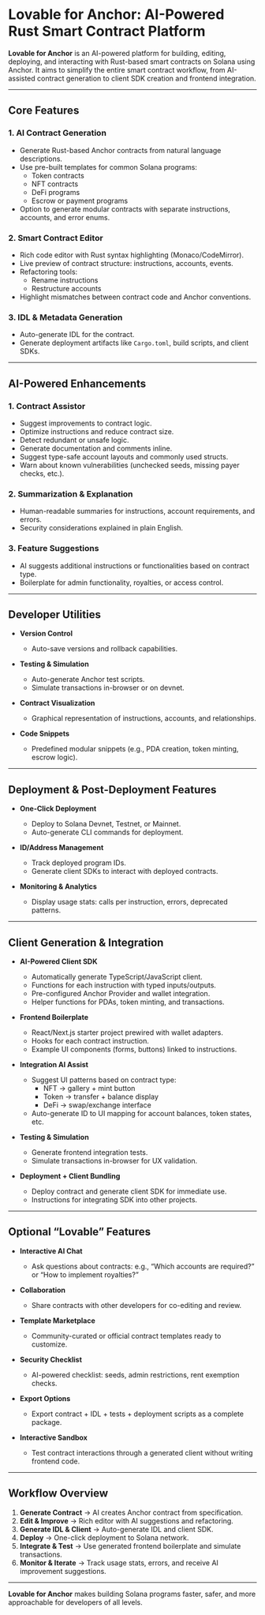 # Lovable for Anchor: AI-Powered Rust Smart Contract Platform

**Lovable for Anchor** is an AI-powered platform for building, editing, deploying, and interacting with Rust-based smart contracts on Solana using Anchor. It aims to simplify the entire smart contract workflow, from AI-assisted contract generation to client SDK creation and frontend integration.

---

## **Core Features**

### **1. AI Contract Generation**
- Generate Rust-based Anchor contracts from natural language descriptions.
- Use pre-built templates for common Solana programs:
  - Token contracts
  - NFT contracts
  - DeFi programs
  - Escrow or payment programs
- Option to generate modular contracts with separate instructions, accounts, and error enums.

### **2. Smart Contract Editor**
- Rich code editor with Rust syntax highlighting (Monaco/CodeMirror).
- Live preview of contract structure: instructions, accounts, events.
- Refactoring tools:
  - Rename instructions
  - Restructure accounts
- Highlight mismatches between contract code and Anchor conventions.

### **3. IDL & Metadata Generation**
- Auto-generate IDL for the contract.
- Generate deployment artifacts like `Cargo.toml`, build scripts, and client SDKs.

---

## **AI-Powered Enhancements**

### **1. Contract Assistor**
- Suggest improvements to contract logic.
- Optimize instructions and reduce contract size.
- Detect redundant or unsafe logic.
- Generate documentation and comments inline.
- Suggest type-safe account layouts and commonly used structs.
- Warn about known vulnerabilities (unchecked seeds, missing payer checks, etc.).

### **2. Summarization & Explanation**
- Human-readable summaries for instructions, account requirements, and errors.
- Security considerations explained in plain English.

### **3. Feature Suggestions**
- AI suggests additional instructions or functionalities based on contract type.
- Boilerplate for admin functionality, royalties, or access control.

---

## **Developer Utilities**

- **Version Control**
  - Auto-save versions and rollback capabilities.
  
- **Testing & Simulation**
  - Auto-generate Anchor test scripts.
  - Simulate transactions in-browser or on devnet.
  
- **Contract Visualization**
  - Graphical representation of instructions, accounts, and relationships.

- **Code Snippets**
  - Predefined modular snippets (e.g., PDA creation, token minting, escrow logic).

---

## **Deployment & Post-Deployment Features**

- **One-Click Deployment**
  - Deploy to Solana Devnet, Testnet, or Mainnet.
  - Auto-generate CLI commands for deployment.
  
- **ID/Address Management**
  - Track deployed program IDs.
  - Generate client SDKs to interact with deployed contracts.

- **Monitoring & Analytics**
  - Display usage stats: calls per instruction, errors, deprecated patterns.

---

## **Client Generation & Integration**

- **AI-Powered Client SDK**
  - Automatically generate TypeScript/JavaScript client.
  - Functions for each instruction with typed inputs/outputs.
  - Pre-configured Anchor Provider and wallet integration.
  - Helper functions for PDAs, token minting, and transactions.

- **Frontend Boilerplate**
  - React/Next.js starter project prewired with wallet adapters.
  - Hooks for each contract instruction.
  - Example UI components (forms, buttons) linked to instructions.

- **Integration AI Assist**
  - Suggest UI patterns based on contract type:
    - NFT → gallery + mint button
    - Token → transfer + balance display
    - DeFi → swap/exchange interface
  - Auto-generate ID to UI mapping for account balances, token states, etc.

- **Testing & Simulation**
  - Generate frontend integration tests.
  - Simulate transactions in-browser for UX validation.

- **Deployment + Client Bundling**
  - Deploy contract and generate client SDK for immediate use.
  - Instructions for integrating SDK into other projects.

---

## **Optional “Lovable” Features**

- **Interactive AI Chat**
  - Ask questions about contracts: e.g., “Which accounts are required?” or “How to implement royalties?”
  
- **Collaboration**
  - Share contracts with other developers for co-editing and review.
  
- **Template Marketplace**
  - Community-curated or official contract templates ready to customize.

- **Security Checklist**
  - AI-powered checklist: seeds, admin restrictions, rent exemption checks.

- **Export Options**
  - Export contract + IDL + tests + deployment scripts as a complete package.

- **Interactive Sandbox**
  - Test contract interactions through a generated client without writing frontend code.

---

## **Workflow Overview**

1. **Generate Contract** → AI creates Anchor contract from specification.
2. **Edit & Improve** → Rich editor with AI suggestions and refactoring.
3. **Generate IDL & Client** → Auto-generate IDL and client SDK.
4. **Deploy** → One-click deployment to Solana network.
5. **Integrate & Test** → Use generated frontend boilerplate and simulate transactions.
6. **Monitor & Iterate** → Track usage stats, errors, and receive AI improvement suggestions.

---

**Lovable for Anchor** makes building Solana programs faster, safer, and more approachable for developers of all levels.
